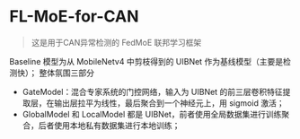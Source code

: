 # FL-MoE-for-CAN
> 这是用于CAN异常检测的 FedMoE 联邦学习框架

Baseline 模型为从 MobileNetv4 中剪枝得到的 UIBNet 作为基线模型（主要是检测快）；
整体氛围三部分
- GateModel：混合专家系统的门控网络，输入为 UIBNet 的前三层卷积特征提取层，在输出层拉平为线性，最后聚合到一个神经元上，用 sigmoid 激活；
- GlobalModel 和 LocalModel 都是 UIBNet，前者使用全局数据集进行训练聚合，后者使用本地私有数据集进行本地训练；